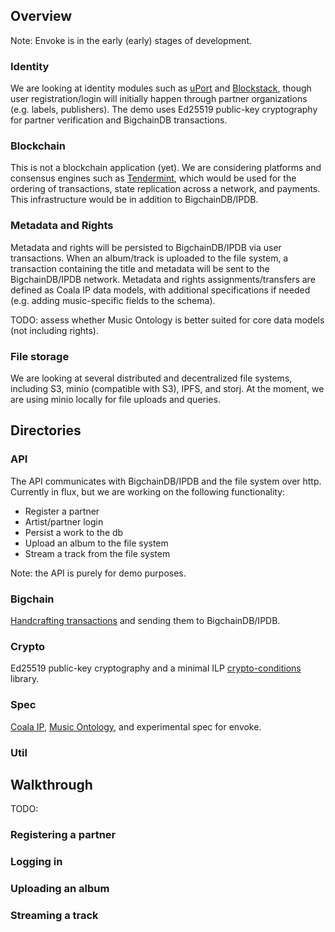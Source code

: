 ## Overview

Note: Envoke is in the early (early) stages of development.

### Identity 
We are looking at identity modules such as [uPort](https://github.com/ConsenSys/uport-lib) and [Blockstack](https://github.com/blockstack), though user registration/login will initially happen through partner organizations (e.g. labels, publishers). The demo uses Ed25519 public-key cryptography for partner verification and BigchainDB transactions.

### Blockchain
This is not a blockchain application (yet). We are considering platforms and consensus engines such as [Tendermint](https://github.com/tendermint), which would be used for the ordering of transactions, state replication across a network, and payments. This infrastructure would be in addition to BigchainDB/IPDB.

### Metadata and Rights 
Metadata and rights will be persisted to BigchainDB/IPDB via user transactions. When an album/track is uploaded to the file system, a transaction containing the title and metadata will be sent to the BigchainDB/IPDB network. Metadata and rights assignments/transfers are defined as Coala IP data models, with additional specifications if needed (e.g. adding music-specific fields to the schema).

TODO: assess whether Music Ontology is better suited for core data models (not including rights).

### File storage 
We are looking at several distributed and decentralized file systems, including S3, minio (compatible with S3), IPFS, and storj. At the moment, we are using minio locally for file uploads and queries.

## Directories

### API
The API communicates with BigchainDB/IPDB and the file system over http. Currently in flux, but we are working on the following functionality:
- Register a partner
- Artist/partner login
- Persist a work to the db
- Upload an album to the file system
- Stream a track from the file system

Note: the API is purely for demo purposes.

### Bigchain
[Handcrafting transactions](https://docs.bigchaindb.com/projects/py-driver/en/latest/handcraft.html) and sending them to BigchainDB/IPDB.

### Crypto
Ed25519 public-key cryptography and a minimal ILP [crypto-conditions](https://tools.ietf.org/html/draft-thomas-crypto-conditions-00) library.

### Spec
[Coala IP](https://github.com/COALAIP/specs/tree/master/data-structure), [Music Ontology](http://musicontology.com/specification/), and experimental spec for envoke. 

### Util

## Walkthrough
TODO:

### Registering a partner

### Logging in

### Uploading an album

### Streaming a track